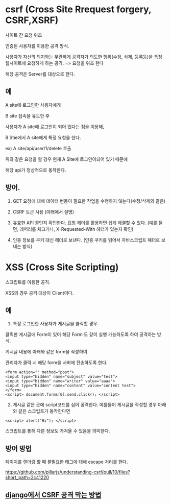 # csrf (Cross Site Rrequest forgery, CSRF,XSRF) 

사이트 간 요청 위조

인증된 사용자를 이용한 공격 방식. 

사용자가 자신의 의지와는 무관하게 공격자가 의도한 행위(수정, 삭제, 등록등)을 특정 웹사이트에 요청하게 하는 공격. => 요청을 위조 한다

해당 공격은 Server를 대상으로 한다.

## 예

A site에 로그인한 사용자에게 

B site 접속을 유도한 후 

사용자가 A site에 로그인이 되어 있다는 점을 이용해, 

B Stie에서 A site에게 특정 요청을 한다.

ex) A site/api/user/1/delete 호출

위와 같은 요청을 할 경우 현재 A Site에 로그인이되어 있기 때문에 

해당 api가 정상적으로 동작한다.


## 방어.

1. GET 요청에 대해 데이터 변동이 필요한 작업을 수행하지 않는다(수정/삭제와 같은)

2. CSRF 토큰 사용 (아래에서 설명)

3. 유효한 API 콜인지 확인한다. 요청 헤더를 활용하면 쉽게 해결할 수 있다. (예를 들면, 레퍼러를 체크거나, X-Requested-With 헤더가 있는지 확인)
 
4. 인증 정보를 쿠키 대신 헤더로 보낸다. (인증 쿠키를 읽어서 자바스크립트 헤더로 보내는 방식)


# XSS (Cross Site Scripting)

스크립트를 이용한 공격. 

XSS의 경우 공격 대상이 Client이다.

## 예 
1.  특정 로그인한 사용자가 게시글을 클릭할 경우.

클릭한 게시글에 Form이 있어 해당 Form 도 같이 실행 가능하도록 하여 공격하는 방식. 

게시글 내용에 아래와 같은 form을 작성하여 

관리자가 클릭 시 해당 form을 서버에 전송하도록 한다.

```
<form action="" method="post">
<input type="hidden" name="subject" value="test">
<input type="hidden" name="writer" value="aaaa">
<input type="hidden" name="content" value="content test">
</form>
<script> document.forms[0].send.click(); </script>
```

2. 게시글 같은 곳에 script코드를 심어 공격한다.
예를들어 게시글을 작성할 경우 아래와 같은 스크립트가 동작한다면

```
<script> alert("Hi"); </script>
```

스크립트를 통해 다른 정보도 가져올 수 있음을 의미한다.


## 방어 방법 

페이지를 렌더링 할 때 불필요한 태그에 대해 escape 처리를 한다.


https://github.com/pillarjs/understanding-csrf/pull/10/files?short_path=2c41220


## [django에서 CSRF 공격 막는 방법](https://github.com/sally225/mywiki/blob/master/django/csrf_protection_in_django.md)
 







   
